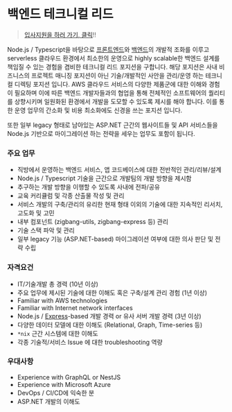 # 백엔드 테크니컬 리드

> [입사지원을 하러 가기, 클릭](https://zigbang.recruiter.co.kr/app/applicant/registResume)!!

Node.js / Typescript을 바탕으로 [프론트엔드](../Frontend.md)와 [백엔드](../Backend.md)의 개발적 조화를 이루고 serverless 클라우드 환경에서 최소한의 운영으로 highly scalable한 백엔드 설계를 책임질 수 있는 경험을 겸비한 테크니컬 리드 포지션을 구합니다. 해당 포지션은 사내 비즈니스의 프로젝트 매니징 포지션이 아닌 기술/개발적인 사안을 관리/운영 하는 테크니컬 디렉팅 포지션 입니다. AWS 클라우드 서비스의 다양한 제품군에 대한 이해와 경험이 필요하며 이에 따른 백엔드 개발자들과의 협업을 통해 전체적인 소프트웨어의 퀄리티를 상향시키며 일원화된 환경에서 개발을 도모할 수 있도록 제시를 해야 합니다. 이를 통한 운영 업무의 간소화 및 비용 최소화에도 신경을 쓰는 포지션 입니다.

또한 일부 legacy 형태로 남아있는 ASP.NET 근간의 웹사이트들 및 API 서비스들을 Node.js 기반으로 마이그레이션 하는 전략을 세우는 업무도 포함이 됩니다.

### 주요 업무

* 직방에서 운영하는 백엔드 서비스, 앱 코드베이스에 대한 전반적인 관리/리뷰/설계
* Node.js / Typescript 기술을 근간으로 개발팀의 개발 방향을 제시함
* 추구하는 개발 방향을 이행할 수 있도록 사내에 전파/공유
* 교육 커리큘럼 및 각종 산출물 작성 및 관리
* 서비스 개발의 구축/관리의 유리한 현재 형태 이외의 기술에 대한 지속적인 리서치, 고도화 및 고민
* 내부 컴포넌트 (zigbang-utils, zigbang-express 등) 관리
* 기술 스택 파악 및 관리
* 일부 legacy 기능 (ASP.NET-based) 마이그레이션 여부에 대한 의사 판단 및 전략 수립

### 자격요건

* IT/기술개발 총 경력 (10년 이상)
* 주요 업무에 제시된 기술에 대한 이해도 혹은 구축/설계 관리 경험 (1년 이상)
* Familiar with AWS technologies
* Familiar with Internet network interfaces
* Node.js / [Express](https://expressjs.com/)-based 개발 경력 or 유사 서버 개발 경력 (3년 이상)
* 다양한 데이터 모델에 대한 이해도 (Relational, Graph, Time-series 등)
* `*nix` 근간 시스템에 대한 이해도
* 각종 기술적/서비스 Issue 에 대한 troubleshooting 역량

### 우대사항

* Experience with GraphQL or NestJS
* Experience with Microsoft Azure
* DevOps / CI/CD에 익숙한 분
* ASP.NET 개발의 이해도
